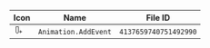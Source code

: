 | Icon | Name | File ID |
| ---  | ---  | ---     |
| ![](Animation.AddEvent.png) | `Animation.AddEvent` | `4137659740751492990` |
